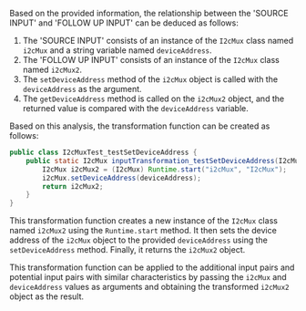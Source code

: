 Based on the provided information, the relationship between the 'SOURCE INPUT' and 'FOLLOW UP INPUT' can be deduced as follows:

1. The 'SOURCE INPUT' consists of an instance of the `I2cMux` class named `i2cMux` and a string variable named `deviceAddress`.
2. The 'FOLLOW UP INPUT' consists of an instance of the `I2cMux` class named `i2cMux2`.
3. The `setDeviceAddress` method of the `i2cMux` object is called with the `deviceAddress` as the argument.
4. The `getDeviceAddress` method is called on the `i2cMux2` object, and the returned value is compared with the `deviceAddress` variable.

Based on this analysis, the transformation function can be created as follows:

```java
public class I2cMuxTest_testSetDeviceAddress {
    public static I2cMux inputTransformation_testSetDeviceAddress(I2cMux i2cMux, String deviceAddress) {
        I2cMux i2cMux2 = (I2cMux) Runtime.start("i2cMux", "I2cMux");
        i2cMux.setDeviceAddress(deviceAddress);
        return i2cMux2;
    }
}
```

This transformation function creates a new instance of the `I2cMux` class named `i2cMux2` using the `Runtime.start` method. It then sets the device address of the `i2cMux` object to the provided `deviceAddress` using the `setDeviceAddress` method. Finally, it returns the `i2cMux2` object.

This transformation function can be applied to the additional input pairs and potential input pairs with similar characteristics by passing the `i2cMux` and `deviceAddress` values as arguments and obtaining the transformed `i2cMux2` object as the result.